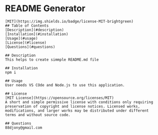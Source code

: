 # README Generator
    [MIT](https://img.shields.io/badge/license-MIT-brightgreen)
    ## Table of Contents
    [Description](#description)
    [Installation](#installation)
    [Usage](#usage)
    [License](#license)
    [Questions](#questions)

    ## Description
    This helps to create simmple README.md file

    ## Installation
    npm i

    ## Usage
    User needs VS COde and Node.js to use this application.

    ## License
    [MIT License](https://opensource.org/licenses/MIT)
    A short and simple permissive license with conditions only requiring preservation of copyright and license notices. Licensed works, modifications, and larger works may be distributed under different terms and without source code.

    ## Questions
    88djony@gmail.com
    
